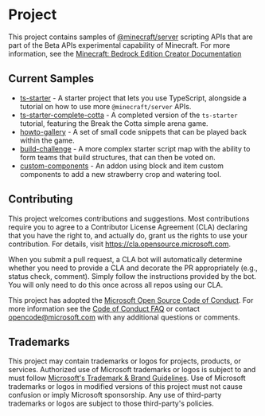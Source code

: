 # Project

This project contains samples of [@minecraft/server](https://learn.microsoft.com/minecraft/creator/scriptapi/minecraft/server/minecraft-server) scripting APIs that are part of the Beta APIs experimental capability of Minecraft. For more information, see the [Minecraft: Bedrock Edition Creator Documentation](https://learn.microsoft.com/minecraft/creator/)

## Current Samples

- [ts-starter](ts-starter/README.md) - A starter project that lets you use TypeScript, alongside a tutorial on how to use more `@minecraft/server` APIs.
- [ts-starter-complete-cotta](ts-starter-complete-cotta/README.md) - A completed version of the `ts-starter` tutorial, featuring the Break the Cotta simple arena game.
- [howto-gallery](howto-gallery/README.md) - A set of small code snippets that can be played back within the game.
- [build-challenge](build-challenge/README.md) - A more complex starter script map with the ability to form teams that build structures, that can then be voted on.
- [custom-components](custom-components/README.md) - An addon using block and item custom components to add a new strawberry crop and watering tool.

## Contributing

This project welcomes contributions and suggestions. Most contributions require you to agree to a
Contributor License Agreement (CLA) declaring that you have the right to, and actually do, grant us
the rights to use your contribution. For details, visit https://cla.opensource.microsoft.com.

When you submit a pull request, a CLA bot will automatically determine whether you need to provide
a CLA and decorate the PR appropriately (e.g., status check, comment). Simply follow the instructions
provided by the bot. You will only need to do this once across all repos using our CLA.

This project has adopted the [Microsoft Open Source Code of Conduct](https://opensource.microsoft.com/codeofconduct/).
For more information see the [Code of Conduct FAQ](https://opensource.microsoft.com/codeofconduct/faq/) or
contact [opencode@microsoft.com](mailto:opencode@microsoft.com) with any additional questions or comments.

## Trademarks

This project may contain trademarks or logos for projects, products, or services. Authorized use of Microsoft
trademarks or logos is subject to and must follow
[Microsoft's Trademark & Brand Guidelines](https://www.microsoft.com/en-us/legal/intellectualproperty/trademarks/usage/general).
Use of Microsoft trademarks or logos in modified versions of this project must not cause confusion or imply Microsoft sponsorship.
Any use of third-party trademarks or logos are subject to those third-party's policies.
